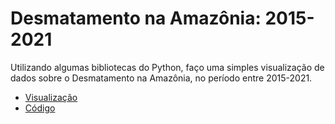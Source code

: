 # Desmatamento na Amazônia: 2015-2021

Utilizando algumas bibliotecas do Python, faço uma simples visualização de dados sobre o Desmatamento na Amazônia, no período entre 2015-2021.

- [Visualização](visualização.svg)
- [Código](codigo.ipynb)
